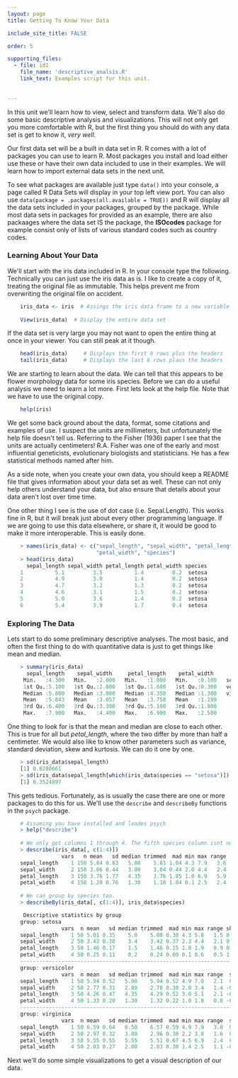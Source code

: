 ```yaml
---
layout: page
title: Getting To Know Your Data

include_site_title: FALSE

order: 5

supporting_files:
  - file: id1
    file_name: 'descriptive_analsis.R'
    link_text: Examples script for this unit.  
    
    
---
```



In this unit we'll learn how to view, select and transform data. We'll also 
do some basic descriptive analysis and visualizations. This will not only
get you more comfortable with R, but the first thing you should do with any
data set is get to know it, *very well*.

Our first data set will be a built in data set in R. R comes with a lot of 
packages you can use to learn R. Most packages you install and load either 
use these or have their own data included to use in their examples. We will
learn how to import external data sets in the next unit.

To see what packages are available just type `data()` into your console, 
a page called R Data Sets will display in your top left view port. You 
can also use `data(package = .packages(all.available = TRUE))` and R will
display all the data sets included in your packages, grouped by the package.
While most data sets in packages for provided as an example, there are also
packaages where the data set IS the package, the **ISOcodes** package for 
example consist only of lists of various standard codes such as country codes.

### Learning About Your Data

We'll start with the iris data included in R. In your console type the following.
Technically you can just use the iris data as is. I like to create a copy of it,
treating the original file as immutable. This helps prevent me from overwriting
the original file on accident.

```R
    iris_data <- iris  # Assings the iris data frame to a new variable
    
    View(iris_data)  # Display the entire data set
```

If the data set is very large you may not want to open the entire thing at
once in your viewer. You can still peak at it though.

```R
    head(iris_data)     # Displays the first 6 rows plus the headers
    tail(iris_data)     # Displays the last 6 rows plaus the headers
```

We are starting to learn about the data. We can tell that this appears to be
flower morphology data for some iris species. Before we can do a useful analysis
we need to learn a lot more. First lets look at the help file. Note that we have
to use the original copy.

```R
    help(iris)
```

We get some back ground about the data, format, some citations and examples 
of use. I suspect the units are millimeters, but unfortunately the help file
doesn't tell us. Referring to the Fisher (1936) paper I see that the units are
actually centimeters! R.A. Fisher was one of the early and most influential 
geneticists, evolutionary biologists and statisticians. He has a few statistical
methods named after him.

As a side note, when you create your own data, you should keep a README file
that gives information about your data set as well. These can not only help
others understand your data, but also ensure that details about your data
aren't lost over time time.

One other thing I see is the use of dot case (i.e. Sepal.Length). This works
fine in R, but it will break just about every other programming language. If we
are going to use this data elsewhere, or share it, it would be good to make it more
interoperable. This is easily done.

```R
    > names(iris_data) <- c("sepal_length", "sepal_width", "petal_length", 
                            "petal_width", "species")
    > head(iris_data)
      sepal_length sepal_width petal_length petal_width species
    1          5.1         3.5          1.4         0.2  setosa
    2          4.9         3.0          1.4         0.2  setosa
    3          4.7         3.2          1.3         0.2  setosa
    4          4.6         3.1          1.5         0.2  setosa
    5          5.0         3.6          1.4         0.2  setosa
    6          5.4         3.9          1.7         0.4  setosa
```

### Exploring The Data

Lets start to do some preliminary descriptive analyses. The most basic,
and often the first thing to do with quantitative data is just to get things
like mean and median.

```R
    > summary(iris_data)
      sepal_length    sepal_width     petal_length    petal_width          species  
     Min.   :4.300   Min.   :2.000   Min.   :1.000   Min.   :0.100   setosa    :50  
     1st Qu.:5.100   1st Qu.:2.800   1st Qu.:1.600   1st Qu.:0.300   versicolor:50  
     Median :5.800   Median :3.000   Median :4.350   Median :1.300   virginica :50  
     Mean   :5.843   Mean   :3.057   Mean   :3.758   Mean   :1.199                  
     3rd Qu.:6.400   3rd Qu.:3.300   3rd Qu.:5.100   3rd Qu.:1.800                  
     Max.   :7.900   Max.   :4.400   Max.   :6.900   Max.   :2.500  
```
 
One thing to look for is that the mean and median are close to each other. 
This is true for all but *petal_length*, where the two differ by more than half
a centimeter. We would also like to know other parameters such as variance,
standard deviation, skew and kurtosis. We can do it one by one.

```R
    > sd(iris_data$sepal_length)
    [1] 0.8280661
    > sd(iris_data$sepal_length[which(iris_data$species == "setosa")])
    [1] 0.3524897
```

This gets tedious. Fortunately, as is usually the case there are one or more
packages to do this for us. We'll use the `describe` and `describeBy` functions
in the `psych` package. 

```R
    # Assuming you have installed and loades psych
    > help("describe")
    
    # We only get columns 1 through 4. The fifth species column isnt numeric.
    > describe(iris_data[, c(1:4)])
                 vars   n mean   sd median trimmed  mad min max range  skew kurtosis   se
    sepal_length    1 150 5.84 0.83   5.80    5.81 1.04 4.3 7.9   3.6  0.31    -0.61 0.07
    sepal_width     2 150 3.06 0.44   3.00    3.04 0.44 2.0 4.4   2.4  0.31     0.14 0.04
    petal_length    3 150 3.76 1.77   4.35    3.76 1.85 1.0 6.9   5.9 -0.27    -1.42 0.14
    petal_width     4 150 1.20 0.76   1.30    1.18 1.04 0.1 2.5   2.4 -0.10    -1.36 0.06
    
    # We can group by species too.
    > describeBy(iris_data[, c(1:4)], iris_data$species)

     Descriptive statistics by group 
    group: setosa
                 vars  n mean   sd median trimmed  mad min max range skew kurtosis   se
    sepal_length    1 50 5.01 0.35    5.0    5.00 0.30 4.3 5.8   1.5 0.11    -0.45 0.05
    sepal_width     2 50 3.43 0.38    3.4    3.42 0.37 2.3 4.4   2.1 0.04     0.60 0.05
    petal_length    3 50 1.46 0.17    1.5    1.46 0.15 1.0 1.9   0.9 0.10     0.65 0.02
    petal_width     4 50 0.25 0.11    0.2    0.24 0.00 0.1 0.6   0.5 1.18     1.26 0.01
    ------------------------------------------------------------------------------------------------- 
    group: versicolor
                 vars  n mean   sd median trimmed  mad min max range  skew kurtosis   se
    sepal_length    1 50 5.94 0.52   5.90    5.94 0.52 4.9 7.0   2.1  0.10    -0.69 0.07
    sepal_width     2 50 2.77 0.31   2.80    2.78 0.30 2.0 3.4   1.4 -0.34    -0.55 0.04
    petal_length    3 50 4.26 0.47   4.35    4.29 0.52 3.0 5.1   2.1 -0.57    -0.19 0.07
    petal_width     4 50 1.33 0.20   1.30    1.32 0.22 1.0 1.8   0.8 -0.03    -0.59 0.03
    ------------------------------------------------------------------------------------------------- 
    group: virginica
                 vars  n mean   sd median trimmed  mad min max range  skew kurtosis   se
    sepal_length    1 50 6.59 0.64   6.50    6.57 0.59 4.9 7.9   3.0  0.11    -0.20 0.09
    sepal_width     2 50 2.97 0.32   3.00    2.96 0.30 2.2 3.8   1.6  0.34     0.38 0.05
    petal_length    3 50 5.55 0.55   5.55    5.51 0.67 4.5 6.9   2.4  0.52    -0.37 0.08
    petal_width     4 50 2.03 0.27   2.00    2.03 0.30 1.4 2.5   1.1 -0.12    -0.75 0.04
```

Next we'll do some simple visualizations to get a visual description of our data.

    







